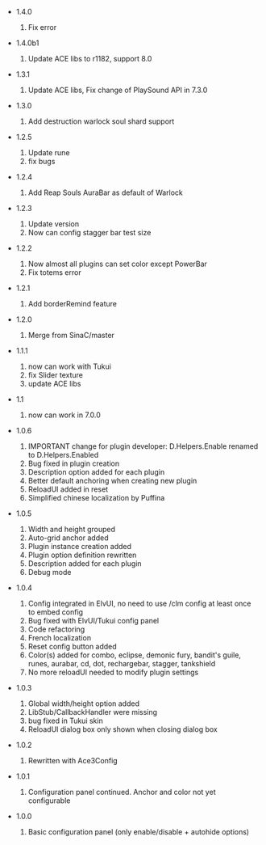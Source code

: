 * 1.4.0
    1.  Fix error

* 1.4.0b1
    1.  Update ACE libs to r1182, support 8.0

* 1.3.1
    1.  Update ACE libs, Fix change of PlaySound API in 7.3.0
    
* 1.3.0
    1. Add destruction warlock soul shard support

* 1.2.5
    1. Update rune
    2. fix bugs

* 1.2.4
    1. Add Reap Souls AuraBar as default of Warlock

* 1.2.3
    1. Update version
    2. Now can config stagger bar test size

* 1.2.2
    1. Now almost all plugins can set color except PowerBar
    2. Fix totems error

* 1.2.1
    1. Add borderRemind feature

* 1.2.0
    1. Merge from SinaC/master

* 1.1.1
    1. now can work with Tukui
	2. fix Slider texture
	3. update ACE libs

* 1.1
    1. now can work in 7.0.0

* 1.0.6
    1. IMPORTANT change for plugin developer: D.Helpers.Enable renamed to D.Helpers.Enabled
    1. Bug fixed in plugin creation
    1. Description option added for each plugin
    1. Better default anchoring when creating new plugin
    1. ReloadUI added in reset
    1. Simplified chinese localization by Puffina

* 1.0.5
    1. Width and height grouped
    1. Auto-grid anchor added
    1. Plugin instance creation added
    1. Plugin option definition rewritten
    1. Description added for each plugin
    1. Debug mode

* 1.0.4
    1. Config integrated in ElvUI, no need to use /clm config at least once to embed config
    1. Bug fixed with ElvUI/Tukui config panel
    1. Code refactoring
    1. French localization
    1. Reset config button added
    1. Color(s) added for combo, eclipse, demonic fury, bandit's guile, runes, aurabar, cd, dot, rechargebar, stagger, tankshield
    1. No more reloadUI needed to modify plugin settings

* 1.0.3
    1. Global width/height option added
    1. LibStub/CallbackHandler were missing
    1. bug fixed in Tukui skin
    1. ReloadUI dialog box only shown when closing dialog box

* 1.0.2
    1. Rewritten with Ace3Config

* 1.0.1
    1. Configuration panel continued. Anchor and color not yet configurable

* 1.0.0
    1. Basic configuration panel (only enable/disable + autohide options)